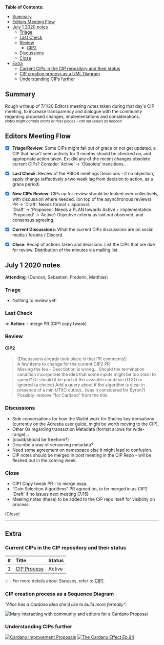 **Table of Contents:** 

- [Summary](#summary)
- [Editors Meeting Flow](#editors-meeting-flow)
- [July 1 2020 notes](#july-1-2020-notes)
  * [Triage](#triage)
  * [Last Check](#last-check)
  * [Review](#review)
    + [CIP2](#cip2)
  * [Discussions](#discussions)
  * [Close](#close)
- [Extra](#extra)
  * [Current CIPs in the CIP repository and their status](#current-cips-in-the-cip-repository-and-their-status)
  * [CIP creation process as a UML Diagram](#cip-creation-process-as-a-uml-diagram)
  * [Understanding CIPs further](#understanding-cips-further)
## Summary

Rough writeup of 7/1/20 Editors meeting notes taken during that day's CIP meeting, to increase transparency and dialogue with the community regarding proposed changes, implementations and considerations.  
<sub>_Notes might contain errors or miss pieces - call out issues as needed_
</sub>


## Editors Meeting Flow
- [x] **Triage/Review**: Some CIPs might fall out of grace or not get updated, a CIP that hasn’t seen activity for 3 months should be checked on, and appropriate action taken. Ex: did any of the recent changes obsolete current CIPs? Consider ‘Active’ -> ‘Obsolete’ transitions..
- [x] **Last Check**: Review of the PRIOR meetings Decisions  - if no objection, apply change (effectively a two week lag from decision to action, as a grace period)
- [x] **New CIPs Review**: CIPs up for review should be looked over collectively, with discussion where needed. (on top of the asynchronous reviews)  
PR -> ‘Draft’: Needs format + approval.  
‘Draft’ -> ‘Proposed’: Needs a PLAN towards Active + implementation.  
‘Proposed’ -> ‘Active’:  Objective criteria as laid out observed, and consensus agreeing.   
- [x] **Current Discussions**: What the current CIPs discussions are on social media / forums / Discord.
- [x] **Close**: Recap of actions taken and decisions. List the CIPs that are due for review.  Distribution of the minutes via mailing list.



## July 1 2020 notes


**Attending**: (Duncan, Sebastien, Frederic, Matthias) 



### Triage
- Nothing to review yet!
### Last Check
=> **Action**: - merge PR (CIP1 copy tweak)
### Review
#### CIP2 
> (Discussions already took place in that PR comments!)  
> A few items to change for the current CIP2 PR   
> Missing the fee - Description is wrong… Should the termination condition incorporate the idea that some inputs might be too small to spend? Or should it be part of the available  condition UTXO or Ignored (a choice) 
Add a query about if the algorithm is clear in presence of a min UTXO output.. (was it considered for Byron?)
> Possibly: remove “for Cardano” from the title  



### Discussions
- Side conversations for how the Wallet work for Shelley key derivations (currently on the Adrestia user guide, might be worth moving to the CIP).   
- Other Qs regarding transaction Metadata (format allows for wide-range)...  
- (could/should be freeform?)   
- Describe a way of versioning metadata?   
- Need some agreement on namespace else it might lead to confusion.  
- CIP notes should be merged in post meeting in the CIP Repo - will be fleshed out in the coming week.  


### Close
- CIP1 Copy tweak PR - to merge asap.  
- “Coin Selection Algorithms” PR agreed on, to be merged in as CIP2 ‘Draft’ if no issues next meeting (7/15)  
- Meeting notes (these) to be added to the CIP repo itself for visibility on process.  


(Close) 


---
## Extra

### Current CIPs in the CIP repository and their status 


|#              |Title            | Status               |
| ----------------- |:----------------|:-------------------- |
| 1                 | [CIP Process](https://github.com/cardano-foundation/CIPs/tree/master/CIP-0001)     | Active   |



:bulb: -  For more details about Statuses, refer to [CIP1](https://github.com/cardano-foundation/CIPs/tree/master/CIP-0001).


### CIP creation process as a Sequence Diagram

_"Alice has a Cardano idea she'd like to build more formally":_


![Mary interacting with community and editors for a Cardano Proposal](./sequence_diagram.png?raw=true "sequence_diagram.png")

### Understanding CIPs further


[![Cardano Improvement Proposals](https://img.youtube.com/vi/q7U10EfqXJw/0.jpg)](https://www.youtube.com/watch?v=q7U10EfqXJw)
[![The Cardano Effect Ep.94](https://img.youtube.com/vi/dnw7k7VKVyo/0.jpg)](https://www.youtube.com/watch?v=dnw7k7VKVyo)
